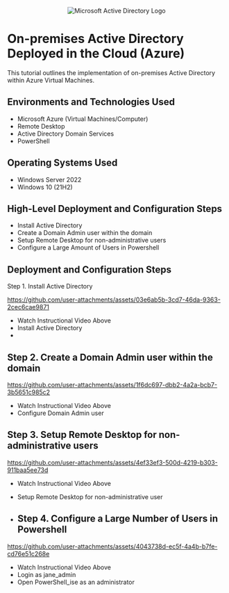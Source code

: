 <p align="center">
<img src="https://i.imgur.com/pU5A58S.png" alt="Microsoft Active Directory Logo"/>
</p>

<h1>On-premises Active Directory Deployed in the Cloud (Azure)</h1>
This tutorial outlines the implementation of on-premises Active Directory within Azure Virtual Machines.<br />



<h2>Environments and Technologies Used</h2>

- Microsoft Azure (Virtual Machines/Computer)
- Remote Desktop
- Active Directory Domain Services
- PowerShell

<h2>Operating Systems Used </h2>

- Windows Server 2022
- Windows 10 (21H2)

<h2>High-Level Deployment and Configuration Steps</h2>

- Install Active Directory
- Create a Domain Admin user within the domain
- Setup Remote Desktop for non-administrative users 
- Configure a Large Amount of Users in Powershell

<h2>Deployment and Configuration Steps</h2>

Step 1. Install Active Directory


https://github.com/user-attachments/assets/03e6ab5b-3cd7-46da-9363-2cec6cae9871

- Watch Instructional Video Above
- Install Active Directory
- 

<h2>Step 2. Create a Domain Admin user within the domain</h2>


https://github.com/user-attachments/assets/1f6dc697-dbb2-4a2a-bcb7-3b5651c985c2

- Watch Instructional Video Above
- Configure Domain Admin user

<h2>Step 3. Setup Remote Desktop for non-administrative users</h2>


https://github.com/user-attachments/assets/4ef33ef3-500d-4219-b303-911baa5ee73d

- Watch Instructional Video Above
- Setup Remote Desktop for non-administrative user

- <h2>Step 4. Configure a Large Number of Users in Powershell
</h2>

https://github.com/user-attachments/assets/4043738d-ec5f-4a4b-b7fe-cd76e51c268e

- Watch Instructional Video Above
- Login as jane_admin
- Open PowerShell_ise as an administrator
